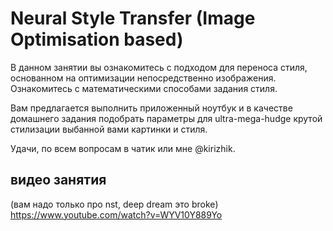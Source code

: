 # Neural Style Transfer (Image Optimisation based)

В данном занятии вы ознакомитесь с подходом для переноса стиля, основанном на оптимизации непосредственно изображения. 
Ознакомитесь с математическими способами задания стиля.

Вам предлагается выполнить приложенный ноутбук и в качестве домашнего задания подобрать параметры для ultra-mega-hudge  крутой стилизации выбанной вами картинки и стиля.

Удачи, по всем вопросам в чатик или мне @kirizhik.

## видео занятия
(вам надо только про nst, deep dream это broke)
https://www.youtube.com/watch?v=WYV10Y889Yo